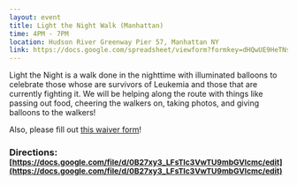 ```yaml
---
layout: event
title: Light the Night Walk (Manhattan)
time: 4PM - 7PM
location: Hudson River Greenway Pier 57, Manhattan NY
link: https://docs.google.com/spreadsheet/viewform?formkey=dHQwUE9HeTNscHZjUHk2bDVXZDlteUE6MA
---
```

Light the Night is a walk done in the nighttime with illuminated balloons to celebrate those whose are survivors of Leukemia and those that are currently fighting it. We will be helping along the route with things like passing out food, cheering the walkers on, taking photos, and giving balloons to the walkers!

Also, please fill out [this waiver form](https://docs.google.com/document/d/1nuRiV3qe4PUJogJsbgwYUWgqJzQUb5Gr_p4emKkVzv0/edit)!

<!-- more -->

### Directions: <small markdown="1">[https://docs.google.com/file/d/0B27xy3_LFsTlc3VwTU9mbGVIcmc/edit](https://docs.google.com/file/d/0B27xy3_LFsTlc3VwTU9mbGVIcmc/edit)</small>
